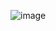 ![image](https://user-images.githubusercontent.com/95569971/144745576-434c8766-3949-4dc3-b46e-7c1ffdc32b36.png)
